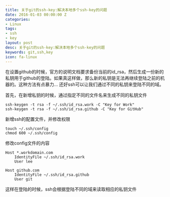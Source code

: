 ```yaml
---
title: 关于git的ssh-key:解决本地多个ssh-key的问题
date: 2016-01-03 00:00:00 Z
categories:
- Linux
tags:
- ssh
- key
layout: post
desc: 关于git的ssh-key:解决本地多个ssh-key的问题
keywords: git,ssh,key
icon: fa-linux
---
```


在设置github的时候，官方的说明文档要求备份当前的id_rsa，然后生成一份新的私钥用于github的登陆。如果真这样做，那么新的私钥是无法再继续登陆之前的机器的。这种方法有点暴力…
还好ssh可以让我们通过不同的私钥来登陆不同的域。

首先，在新增私钥的时候，通过指定不同的文件名来生成不同的私钥文件

```
ssh-keygen -t rsa -f ~/.ssh/id_rsa.work -C "Key for Work"  
ssh-keygen -t rsa -f ~/.ssh/id_rsa.github -C "Key for GitHub"
```

新增ssh的配置文件，并修改权限

```
touch ~/.ssh/config  
chmod 600 ~/.ssh/config 
```

修改config文件的内容

```
Host *.workdomain.com   
    IdentityFile ~/.ssh/id_rsa.work  
    User lee  
   
Host github.com  
    IdentityFile ~/.ssh/id_rsa.github  
    User git  
```

这样在登陆的时候，ssh会根据登陆不同的域来读取相应的私钥文件

